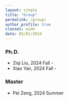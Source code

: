 ```yaml
---
layout: single
title: "Group"
permalink: /group/
author_profile: true
classes: wide
date: 05/01/2024
---
```


### Ph.D.

* Ziqi Liu, 2024 Fall -
* Xiao Yan, 2024 Fall -


### Master

* Pei Zeng, 2024 Summer

